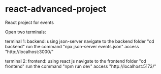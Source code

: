 # react-advanced-project
React project for events

Open two terminals:

terminal 1:
backend: using json-server
navigate to the backend folder "cd backend"
run the command "npx json-server events.json"
access "http://localhost:3000/"

terminal 2:
frontend: using react js
navigate to the frontend folder "cd frontend"
run the command "npm run dev"
access "http://localhost:5173/"

